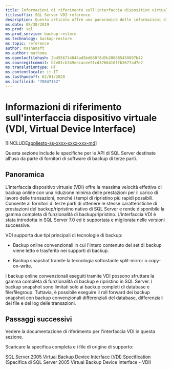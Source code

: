 ```yaml
---
title: Informazioni di riferimento sull'interfaccia dispositivo virtuale
titlesuffix: SQL Server VDI reference
description: Questo articolo offre una panoramica delle informazioni di riferimento sull'interfaccia dispositivo virtuale per il backup di SQL Server.
ms.date: 08/30/2019
ms.prod: sql
ms.prod_service: backup-restore
ms.technology: backup-restore
ms.topic: reference
author: mashamsft
ms.author: mathoma
ms.openlocfilehash: 2b4556734044ad5bd688f8d5b286885450897b42
ms.sourcegitcommit: b2e81cb349eecacee91cd3766410ffb3677ad7e2
ms.translationtype: HT
ms.contentlocale: it-IT
ms.lasthandoff: 02/01/2020
ms.locfileid: "70847152"
---
```

# <a name="virtual-device-interface-vdi-reference"></a>Informazioni di riferimento sull'interfaccia dispositivo virtuale (VDI, Virtual Device Interface)

[!INCLUDE[appliesto-ss-xxxx-xxxx-xxx-md](../../../includes/appliesto-ss-xxxx-xxxx-xxx-md.md)]

Questa sezione include le specifiche per le API di SQL Server destinate all'uso da parte di fornitori di software di backup di terze parti.

## <a name="overview"></a>Panoramica

L'interfaccia dispositivo virtuale (VDI) offre la massima velocità effettiva di backup online con una riduzione minima delle prestazioni per il carico di lavoro delle transazioni, nonché i tempi di ripristino più rapidi possibili. Consente ai fornitori di terze parti di ottenere le stesse caratteristiche di prestazioni del backup/ripristino nativo di SQL Server e rende disponibile la gamma completa di funzionalità di backup/ripristino. L'interfaccia VDI è stata introdotta in SQL Server 7.0 ed è supportata e migliorata nelle versioni successive.

VDI supporta due tipi principali di tecnologie di backup:

- Backup online convenzionali in cui l'intero contenuto del set di backup viene letto e trasferito nei supporti di backup.

- Backup snapshot tramite la tecnologia sottostante split-mirror o copy-on-write.

I backup online convenzionali eseguiti tramite VDI possono sfruttare la gamma completa di funzionalità di backup e ripristino in SQL Server. I backup snapshot sono limitati solo ai backup completi di database e file/filegroup. Tuttavia, è possibile eseguire il roll forward dei backup snapshot con backup convenzionali differenziali del database, differenziali dei file e del log delle transazioni.

## <a name="next-steps"></a>Passaggi successivi

Vedere la documentazione di riferimento per l'interfaccia VDI in questa sezione.

Scaricare la specifica completa e i file di origine di supporto:

[SQL Server 2005 Virtual Backup Device Interface (VDI) Specification](https://www.microsoft.com/download/details.aspx?id=17282) (Specifica di SQL Server 2005 Virtual Backup Device Interface - VDI)